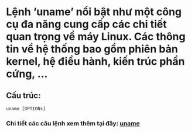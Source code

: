 # Lệnh ‘uname’ nổi bật như một công cụ đa năng cung cấp các chi tiết quan trọng về máy Linux. Các thông tin về hệ thống bao gồm phiên bản kernel, hệ điều hành, kiến trúc phần cứng, ...

## Cấu trúc: 
```
uname [OPTIONs]
```

### Chi tiết các câu lệnh xem thêm tại đây: [uname](https://github.com/loc151/BaoCaoThucTap/blob/main/Linux/Th%C3%B4ng%20tin%20v%E1%BB%81%20h%E1%BB%87%20th%E1%BB%91ng.md#3-hi%E1%BB%83n-th%E1%BB%8B-th%C3%B4ng-tin-v%E1%BB%81-kernel-c%E1%BB%A7a-h%E1%BB%87-th%E1%BB%91ng)
